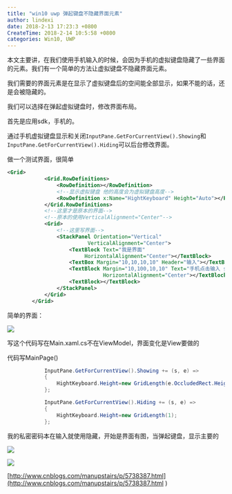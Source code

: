 ```yaml
---
title: "win10 uwp 弹起键盘不隐藏界面元素"
author: lindexi
date: 2018-2-13 17:23:3 +0800
CreateTime: 2018-2-14 10:5:58 +0800
categories: Win10, UWP
---
```


本文主要讲，在我们使用手机输入的时候，会因为手机的虚拟键盘隐藏了一些界面的元素。我们有一个简单的方法让虚拟键盘不隐藏界面元素。

<!--more-->



<div id="toc"></div>

我们需要的界面元素是在显示了虚拟键盘后的空间能全部显示，如果不能的话，还是会被隐藏的。

我们可以选择在弹起虚拟键盘时，修改界面布局。

首先是应用sdk，手机的。

通过手机虚拟键盘显示和关闭`InputPane.GetForCurrentView().Showing`和`InputPane.GetForCurrentView().Hiding`可以后台修改界面。

做一个测试界面，很简单

```xml
<Grid>
            <Grid.RowDefinitions>
                <RowDefinition></RowDefinition>
                <!--显示虚拟键盘 他的高度会为虚拟键盘高度-->
                <RowDefinition x:Name="HightKeyboard" Height="Auto"></RowDefinition>
            </Grid.RowDefinitions>
            <!--这里才是原本的界面-->
            <!--原本的使用VerticalAlignment="Center"-->
            <Grid>
                <!--这里写界面-->
                <StackPanel Orientation="Vertical"
                          VerticalAlignment="Center">
                    <TextBlock Text="我是界面"
                         HorizontalAlignment="Center"></TextBlock>
                    <TextBox Margin="10,10,10,10" Header="输入"></TextBox>
                    <TextBlock Margin="10,100,10,10" Text="手机点击输入 会隐藏我"
                               HorizontalAlignment="Center"></TextBlock>
                    <TextBlock></TextBlock>
                </StackPanel>
            </Grid>
        </Grid>
```

简单的界面：

![](http://7xqpl8.com1.z0.glb.clouddn.com/ae470125-e6d5-452b-8b4a-0c54bf2e5d3220161130214749.jpg)

写这个代码写在Main.xaml.cs不在ViewModel，界面变化是View要做的

代码写MainPage()

```csharp
            InputPane.GetForCurrentView().Showing += (s, e) =>
            {
                HightKeyboard.Height=new GridLength(e.OccludedRect.Height);
            };

            InputPane.GetForCurrentView().Hiding += (s, e) =>
            {
                HightKeyboard.Height=new GridLength(1);
            };
```

我的私密密码本在输入就使用隐藏，开始是界面有图，当弹起键盘，显示主要的

![](http://7xqpl8.com1.z0.glb.clouddn.com/0a7537fb-9ef0-49f8-b934-6cb779e8754bwp_ss_20161204_00012016124201938.jpg)

![](http://7xqpl8.com1.z0.glb.clouddn.com/0a7537fb-9ef0-49f8-b934-6cb779e8754bwp_ss_20161204_00022016124202039.jpg)

[http://www.cnblogs.com/manupstairs/p/5738387.html](http://www.cnblogs.com/manupstairs/p/5738387.html )


